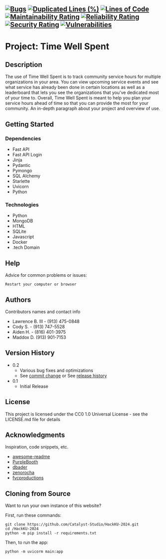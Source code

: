 [![Bugs](https://codereview.catalyst-studios.cc/api/project_badges/measure?project=Catalyst-Studio_HackKU-2024_AY7bA9D3LriLGdlK6uBx&metric=bugs&token=sqb_d74d202d7f66d0f169cd20148035ee1d48692e0b)](https://codereview.catalyst-studios.cc/dashboard?id=Catalyst-Studio_HackKU-2024_AY7bA9D3LriLGdlK6uBx) [![Duplicated Lines (%)](https://codereview.catalyst-studios.cc/api/project_badges/measure?project=Catalyst-Studio_HackKU-2024_AY7bA9D3LriLGdlK6uBx&metric=duplicated_lines_density&token=sqb_d74d202d7f66d0f169cd20148035ee1d48692e0b)](https://codereview.catalyst-studios.cc/dashboard?id=Catalyst-Studio_HackKU-2024_AY7bA9D3LriLGdlK6uBx) [![Lines of Code](https://codereview.catalyst-studios.cc/api/project_badges/measure?project=Catalyst-Studio_HackKU-2024_AY7bA9D3LriLGdlK6uBx&metric=ncloc&token=sqb_d74d202d7f66d0f169cd20148035ee1d48692e0b)](https://codereview.catalyst-studios.cc/dashboard?id=Catalyst-Studio_HackKU-2024_AY7bA9D3LriLGdlK6uBx) [![Maintainability Rating](https://codereview.catalyst-studios.cc/api/project_badges/measure?project=Catalyst-Studio_HackKU-2024_AY7bA9D3LriLGdlK6uBx&metric=sqale_rating&token=sqb_d74d202d7f66d0f169cd20148035ee1d48692e0b)](https://codereview.catalyst-studios.cc/dashboard?id=Catalyst-Studio_HackKU-2024_AY7bA9D3LriLGdlK6uBx) [![Reliability Rating](https://codereview.catalyst-studios.cc/api/project_badges/measure?project=Catalyst-Studio_HackKU-2024_AY7bA9D3LriLGdlK6uBx&metric=reliability_rating&token=sqb_d74d202d7f66d0f169cd20148035ee1d48692e0b)](https://codereview.catalyst-studios.cc/dashboard?id=Catalyst-Studio_HackKU-2024_AY7bA9D3LriLGdlK6uBx) [![Security Rating](https://codereview.catalyst-studios.cc/api/project_badges/measure?project=Catalyst-Studio_HackKU-2024_AY7bA9D3LriLGdlK6uBx&metric=security_rating&token=sqb_d74d202d7f66d0f169cd20148035ee1d48692e0b)](https://codereview.catalyst-studios.cc/dashboard?id=Catalyst-Studio_HackKU-2024_AY7bA9D3LriLGdlK6uBx) [![Vulnerabilities](https://codereview.catalyst-studios.cc/api/project_badges/measure?project=Catalyst-Studio_HackKU-2024_AY7bA9D3LriLGdlK6uBx&metric=vulnerabilities&token=sqb_d74d202d7f66d0f169cd20148035ee1d48692e0b)](https://codereview.catalyst-studios.cc/dashboard?id=Catalyst-Studio_HackKU-2024_AY7bA9D3LriLGdlK6uBx)
---
#   Project: Time Well Spent

## Description
The use of Time Well Spent is to track community service hours for multiple organizations in your area. You can 
view upcoming service events and see what service has already been done in certain locations as well as a leaderboard 
that lets you see the organizations that you've dedicated most of your time to. Overall, Time Well Spent is meant to 
help you plan your service hours ahead of time so that you can provide the most for your community.
An in-depth paragraph about your project and overview of use.

## Getting Started

### Dependencies

* Fast API
* Fast API Login
* Jinja
* Pydantic
* Pymongo
* SQL Alchemy
* Starlette
* Uvicorn
* Python

### Technologies
* Python
* MongoDB
* HTML
* SQLite
* Javascript
* Docker
* .tech Domain

## Help

Advice for common problems or issues:
```
Restart your computer or browser
```

## Authors

Contributors names and contact info

* Lawrence B. III - (913) 475-0848
* Cody S. - (913) 747-5528
* Aiden H. - (816) 401-3975
* Maddox D. (913) 901-7153

## Version History

* 0.2
    * Various bug fixes and optimizations
    * See [commit change]() or See [release history]()
* 0.1
    * Initial Release

## License

This project is licensed under the CC0 1.0 Universal License - see the LICENSE.md file for details

## Acknowledgments

Inspiration, code snippets, etc.
* [awesome-readme](https://github.com/matiassingers/awesome-readme)
* [PurpleBooth](https://gist.github.com/PurpleBooth/109311bb0361f32d87a2)
* [dbader](https://github.com/dbader/readme-template)
* [zenorocha](https://gist.github.com/zenorocha/4526327)
* [fvcproductions](https://gist.github.com/fvcproductions/1bfc2d4aecb01a834b46)

## Cloning from Source

Want to run your own instance of this website?

First, run these commands:

```
git clone https://github.com/Catalyst-Studio/HackKU-2024.git
cd /HackKU-2024
python -m pip install -r requirements.txt
```

Then, to run the app:

```
python -m uvicorm main:app
```

